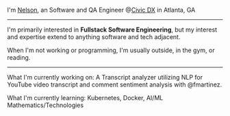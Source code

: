 I'm [Nelson](https://nelsonrodriguez.me/), an Software and QA Engineer @[Civic DX](https://www.civicdx.com/) in Atlanta, GA

--- 

I'm primarily interested in **Fullstack Software Engineering**, but my interest and expertise extend to anything software and tech adjacent. 

When I'm not working or programming, I'm usually outside, in the gym, or reading. 

---

What I'm currently working on: A Transcript analyzer utilizing NLP for YouTube video transcript and comment sentiment analysis with @fmartinez.

What I'm currently learning: Kubernetes, Docker, AI/ML Mathematics/Technologies

